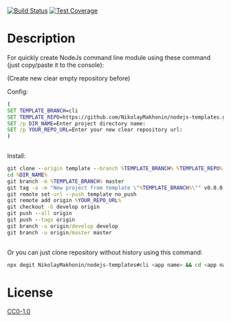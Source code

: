 <!-- Markdown Docs: -->
<!-- https://guides.github.com/features/mastering-markdown/#GitHub-flavored-markdown -->
<!-- https://daringfireball.net/projects/markdown/basics -->
<!-- https://daringfireball.net/projects/markdown/syntax -->

<!-- [![NPM Version][npm-image]][npm-url] -->
<!-- [![NPM Downloads][downloads-image]][downloads-url] -->
<!-- [![Node.js Version][node-version-image]][node-version-url] -->
[![Build Status][travis-image]][travis-url]
[![Test Coverage][coveralls-image]][coveralls-url]

# Description

For quickly create NodeJs command line module using these command (just copy/paste it to the console):

(Create new clear empty repository before)

Config:

```cmd
(
SET TEMPLATE_BRANCH=cli
SET TEMPLATE_REPO=https://github.com/NikolayMakhonin/nodejs-templates.git
SET /p DIR_NAME=Enter project directory name:
SET /p YOUR_REPO_URL=Enter your new clear repository url:
)
 
```

Install:

```cmd
git clone --origin template --branch %TEMPLATE_BRANCH% %TEMPLATE_REPO% %DIR_NAME%
cd %DIR_NAME%
git branch -m %TEMPLATE_BRANCH% master
git tag -a -m "New project from template \"%TEMPLATE_BRANCH%\"" v0.0.0
git remote set-url --push template no_push
git remote add origin %YOUR_REPO_URL%
git checkout -b develop origin
git push --all origin
git push --tags origin
git branch -u origin/develop develop
git branch -u origin/master master
 
```

Or you can just clone repository without history using this command:
```bash
npx degit NikolayMakhonin/nodejs-templates#cli <app name> && cd <app name> && npm i && npm run test
```

# License

[CC0-1.0](LICENSE)

[npm-image]: https://img.shields.io/npm/v/templates.svg
[npm-url]: https://npmjs.org/package/templates
[node-version-image]: https://img.shields.io/node/v/templates.svg
[node-version-url]: https://nodejs.org/en/download/
[travis-image]: https://travis-ci.org/NikolayMakhonin/nodejs-templates.svg?branch=cli
[travis-url]: https://travis-ci.org/NikolayMakhonin/nodejs-templates?branch=cli
[coveralls-image]: https://coveralls.io/repos/github/NikolayMakhonin/nodejs-templates/badge.svg?branch=cli
[coveralls-url]: https://coveralls.io/github/NikolayMakhonin/nodejs-templates?branch=cli
[downloads-image]: https://img.shields.io/npm/dm/templates.svg
[downloads-url]: https://npmjs.org/package/templates
[npm-url]: https://npmjs.org/package/templates

